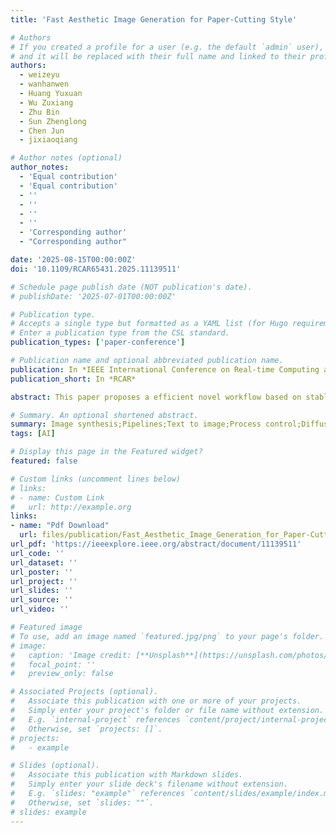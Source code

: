 ```yaml
---
title: 'Fast Aesthetic Image Generation for Paper-Cutting Style'

# Authors
# If you created a profile for a user (e.g. the default `admin` user), write the username (folder name) here
# and it will be replaced with their full name and linked to their profile.
authors:
  - weizeyu
  - wanhanwen
  - Huang Yuxuan
  - Wu Zuxiang
  - Zhu Bin
  - Sun Zhenglong
  - Chen Jun
  - jixiaoqiang

# Author notes (optional)
author_notes:
  - 'Equal contribution'
  - 'Equal contribution'
  - ''
  - ''
  - ''
  - ''
  - 'Corresponding author'
  - "Corresponding author"

date: '2025-08-15T00:00:00Z'
doi: '10.1109/RCAR65431.2025.11139511'

# Schedule page publish date (NOT publication's date).
# publishDate: '2025-07-01T00:00:00Z'

# Publication type.
# Accepts a single type but formatted as a YAML list (for Hugo requirements).
# Enter a publication type from the CSL standard.
publication_types: ['paper-conference']

# Publication name and optional abbreviated publication name.
publication: In *IEEE International Conference on Real-time Computing and Robotics*
publication_short: In *RCAR*

abstract: This paper proposes a efficient novel workflow based on stable diffusion named SAP, in which ControlNet is incorporated to regulate the structural consistency of images throughout the transformation process. Furthermore, a LoRA model specifically trained for Chinese paper cutting is applied to achieve stable and effective style transfer. Extensive image and numerical data demonstrate that the SCP method effectively enhances the aesthetic appeal of images in the Chinese papercutting style while preserving the original image structure and leveraging the powerful text-to-image capabilities of diffusion models. Specifically, with this method, the machine-evaluated aesthetic score improves by approximately 10.84%.

# Summary. An optional shortened abstract.
summary: Image synthesis;Pipelines;Text to image;Process control;Diffusion models;Real-time systems;Numerical models;Robots
tags: [AI]

# Display this page in the Featured widget?
featured: false

# Custom links (uncomment lines below)
# links:
# - name: Custom Link
#   url: http://example.org
links:
- name: "Pdf Download"
  url: files/publication/Fast_Aesthetic_Image_Generation_for_Paper-Cutting_Style.pdf
url_pdf: 'https://ieeexplore.ieee.org/abstract/document/11139511'
url_code: ''
url_dataset: ''
url_poster: ''
url_project: ''
url_slides: ''
url_source: ''
url_video: ''

# Featured image
# To use, add an image named `featured.jpg/png` to your page's folder.
# image:
#   caption: 'Image credit: [**Unsplash**](https://unsplash.com/photos/pLCdAaMFLTE)'
#   focal_point: ''
#   preview_only: false

# Associated Projects (optional).
#   Associate this publication with one or more of your projects.
#   Simply enter your project's folder or file name without extension.
#   E.g. `internal-project` references `content/project/internal-project/index.md`.
#   Otherwise, set `projects: []`.
# projects:
#   - example

# Slides (optional).
#   Associate this publication with Markdown slides.
#   Simply enter your slide deck's filename without extension.
#   E.g. `slides: "example"` references `content/slides/example/index.md`.
#   Otherwise, set `slides: ""`.
# slides: example
---
```


<!-- {{% callout note %}}
Click the _Cite_ button above to demo the feature to enable visitors to import publication metadata into their reference management software.
{{% /callout %}}

{{% callout note %}}
Create your slides in Markdown - click the _Slides_ button to check out the example.
{{% /callout %}}

Add the publication's **full text** or **supplementary notes** here. You can use rich formatting such as including [code, math, and images](https://docs.hugoblox.com/content/writing-markdown-latex/). -->
